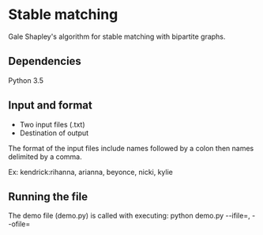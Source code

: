 # Stable matching 
Gale Shapley's algorithm for stable matching with bipartite graphs.

## Dependencies
Python 3.5

## Input and format
- Two input files (.txt)
- Destination of output

The format of the input files include names followed by a colon then names delimited by a comma. 

Ex:
kendrick:rihanna, arianna, beyonce, nicki, kylie

## Running the file
The demo file (demo.py) is called with executing:
python demo.py --ifile=<inputfile>,<inputfile> --ofile=<outputfile>

